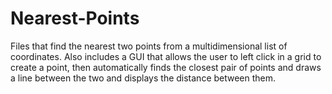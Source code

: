 # Nearest-Points
Files that find the nearest two points from a multidimensional list of coordinates.
Also includes a GUI that allows the user to left click in a grid to create a point, then automatically finds the closest pair of points and draws a line between the two and displays the distance between them.
